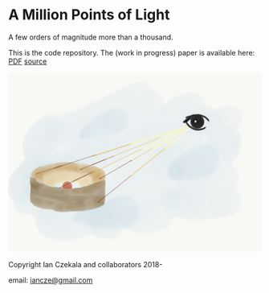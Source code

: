 # A Million Points of Light
A few orders of magnitude more than a thousand.

This is the code repository. The (work in progress) paper is available here: [PDF](https://v2.overleaf.com/project/5bdafa78941fc514888e7548/output/output.pdf?compileGroup=priority&clsiserverid=clsi-pre-emp-kx7q&popupDownload=true) [source](https://github.com/iancze/million-points-of-tex)

![Logo](logo.png)

Copyright Ian Czekala and collaborators 2018-

email: iancze@gmail.com
